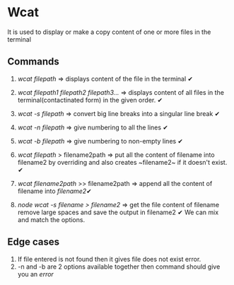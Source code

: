 # Wcat

It is used to display or make a copy content of one or more files in the terminal

## Commands

1. *wcat filepath* => displays content of the file in the terminal ✔
2. *wcat filepath1 filepath2 filepath3...* => displays content of all files in the terminal(contactinated form) in the given order. ✔
3. *wcat -s filepath* => convert big line breaks into a singular line break ✔

4. *wcat -n filepath* => give numbering to all the lines  ✔
5. *wcat -b filepath* => give numbering to non-empty lines  ✔
6. *wcat filepath* > filename2path => put all the content of filename into filename2 by overriding and also creates ~filename2~ if it doesn't exist. ✔
7. *wcat filename2path* >> filename2path => append all the content of filename into *filename2*✔
8. *node wcat -s filename > filename2* => get the file content of filename remove large spaces and save the output in filename2 ✔
We can mix and match the options.

## Edge cases

1. If file entered is not found then it gives file does not exist error.
2. -n and -b are 2 options available together then command should give you an *error*
